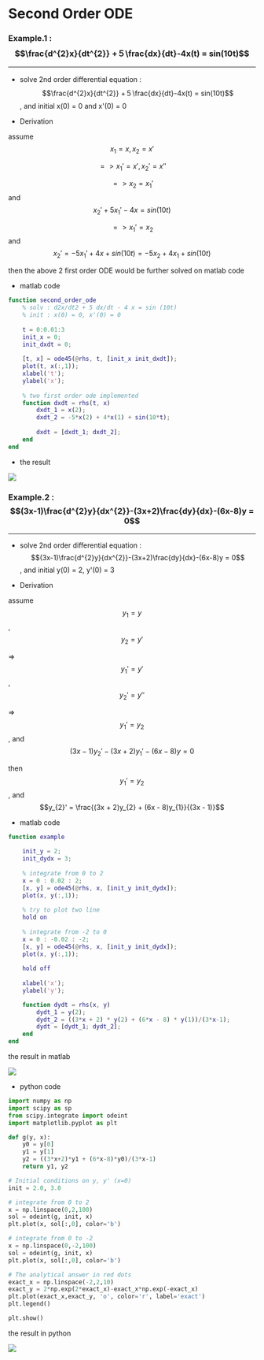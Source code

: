 # Second Order ODE

<script type="text/javascript" src="../js/general.js"></script>

### Example.1 : $$\frac{d^{2}x}{dt^{2}} +５\frac{dx}{dt}-4x(t) = sin(10t)$$
---

* solve 2nd order differential equation :　$$\frac{d^{2}x}{dt^{2}} +５\frac{dx}{dt}-4x(t) = sin(10t)$$, and initial x(0) = 0 and x'(0) = 0

* Derivation

assume $$x_{1} = x, x_{2} = x'$$

$$=> x_{1}' = x', x_{2}' = x''$$

$$=> x_{2} = x_{1}'$$ and $$x_{2}' + 5x_{1}' -4x = sin(10t)$$

$$=> x_{1}' = x_{2}$$ and $$x_{2}' = -5x_{1}' + 4x + sin(10t) = -5x_{2} + 4x_{1} + sin(10t) $$

then the above 2 first order ODE would be further solved on matlab code

* matlab code

```matlab
function second_order_ode
    % solv : d2x/dt2 + 5 dx/dt - 4 x = sin (10t)
    % init : x(0) = 0, x'(0) = 0
    
    t = 0:0.01:3
    init_x = 0;
    init_dxdt = 0;
    
    [t, x] = ode45(@rhs, t, [init_x init_dxdt]);
    plot(t, x(:,1));
    xlabel('t');
    ylabel('x');
    
    % two first order ode implemented
    function dxdt = rhs(t, x)
        dxdt_1 = x(2);
        dxdt_2 = -5*x(2) + 4*x(1) + sin(10*t);
        
        dxdt = [dxdt_1; dxdt_2];
    end
end
```

* the result

![](../images/second-order-ode.jpg)

### Example.2 : $$(3x-1)\frac{d^{2}y}{dx^{2}}-(3x+2)\frac{dy}{dx}-(6x-8)y = 0$$
---

* solve 2nd order differential equation : $$(3x-1)\frac{d^{2}y}{dx^{2}}-(3x+2)\frac{dy}{dx}-(6x-8)y = 0$$, and initial y(0) = 2, y'(0) = 3

* Derivation

assume $$y_{1} = y$$, $$y_{2} = y'$$

=> $$y_{1}' = y'$$, $$y_{2}' = y''$$

=> $$y_{1}' = y_{2}$$, and $$(3x-1)y_{2}' - (3x+2)y_{1}' - (6x - 8)y = 0$$

then $$y_{1}' = y_{2}$$, and $$y_{2}' = \frac{(3x + 2)y_{2} + (6x - 8)y_{1}}{(3x - 1)}$$

* matlab code

```matlab
function example
    
    init_y = 2;
    init_dydx = 3;
    
    % integrate from 0 to 2
    x = 0 : 0.02 : 2;
    [x, y] = ode45(@rhs, x, [init_y init_dydx]);
    plot(x, y(:,1));
    
    % try to plot two line
    hold on
    
    % integrate from -2 to 0
    x = 0 : -0.02 : -2;
    [x, y] = ode45(@rhs, x, [init_y init_dydx]);
    plot(x, y(:,1));
    
    hold off
    
    xlabel('x');
    ylabel('y');

    function dydt = rhs(x, y)
        dydt_1 = y(2);
        dydt_2 = ((3*x + 2) * y(2) + (6*x - 8) * y(1))/(3*x-1);
        dydt = [dydt_1; dydt_2];
    end
end
```

the result in matlab

![](../images/second-order-ode-matlab.jpg)

* python code

```python
import numpy as np
import scipy as sp
from scipy.integrate import odeint
import matplotlib.pyplot as plt

def g(y, x):
    y0 = y[0]
    y1 = y[1]
    y2 = ((3*x+2)*y1 + (6*x-8)*y0)/(3*x-1)
    return y1, y2

# Initial conditions on y, y' (x=0)
init = 2.0, 3.0

# integrate from 0 to 2
x = np.linspace(0,2,100)
sol = odeint(g, init, x)
plt.plot(x, sol[:,0], color='b')

# integrate from 0 to -2
x = np.linspace(0,-2,100)
sol = odeint(g, init, x)
plt.plot(x, sol[:,0], color='b')

# The analytical answer in red dots
exact_x = np.linspace(-2,2,10)
exact_y = 2*np.exp(2*exact_x)-exact_x*np.exp(-exact_x)
plt.plot(exact_x,exact_y, 'o', color='r', label='exact')
plt.legend()

plt.show()
```

the result in python

![](../images/second-order-ode-python.jpg)
